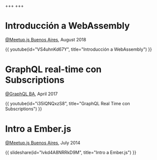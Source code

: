 +++
+++

# Introducción a WebAssembly

[@Meetup.js Buenos Aires](https://www.meetup.com/Meetup-js/), August 2018

{{ youtube(id="VS4uhnKd67Y", title="Introducción a WebAssembly") }}

# GraphQL real-time con Subscriptions

[@GraphQL BA](https://www.meetup.com/GraphQL-BA/), April 2017

{{ youtube(id="i35IQNQxzS8", title="GraphQL Real Time con Subscriptions") }}

# Intro a Ember.js

[@Meetup.js Buenos Aires](https://www.meetup.com/Meetup-js/), July 2014

{{ slideshare(id="lvkd4A8NRRkD9M", title="Intro a Ember.js") }}
